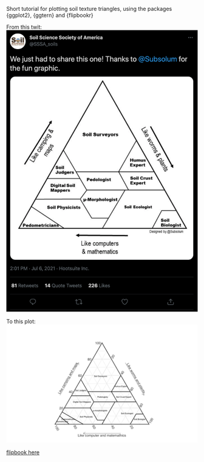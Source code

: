 Short tutorial for plotting soil texture triangles, using the packages {ggplot2}, {ggtern} and {flipbookr} 

From this twit:
![](https://github.com/Saryace/flipbook_soiltexture_en/blob/master/img/twit_sssa.png)

To this plot:
![](https://github.com/Saryace/flipbook_soiltexture_en/blob/master/img/triangule_soil_scientists.png)

[flipbook here](https://saryace.github.io/flipbook_soiltexture_en)


